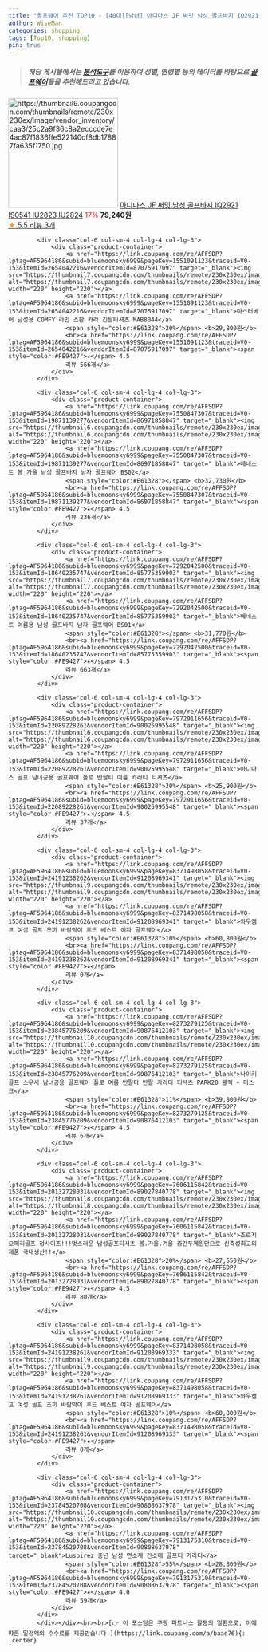 ```yaml
---
title: "골프웨어 추천 TOP10 - [40대][남녀] 아디다스 JF 써밋 남성 골프바지 IQ2921 IS0541 IU2823 IU2824"
author: WiseMan
categories: shopping
tags: [Top10, shopping]
pin: true
---
```


> ##### 해당 게시물에서는 [**분석도구**](https://itemscout.io/)를 이용하여 **성별**, **연령별** 등의 데이터를 바탕으로 [**골프웨어**](https://link.coupang.com/a/baae76)들을 추천해드리고 있습니다.
<div class="container"><div class="row">
            <div class="col-6 col-sm-4 col-lg-4 col-lg-3">
                <div class="product-container">
                    <a href="https://link.coupang.com/re/AFFSDP?lptag=AF5964186&subid=bluemoonsky6999&pageKey=8312905261&traceid=V0-153&itemId=23988312297&vendorItemId=90978451756" target="_blank"><img src="https://thumbnail9.coupangcdn.com/thumbnails/remote/230x230ex/image/vendor_inventory/caa3/25c2a9f36c8a2ecccde7e4ac87f1836ffe522140cf8db17887fa635f1750.jpg" alt="https://thumbnail9.coupangcdn.com/thumbnails/remote/230x230ex/image/vendor_inventory/caa3/25c2a9f36c8a2ecccde7e4ac87f1836ffe522140cf8db17887fa635f1750.jpg" width="220" height="220"></a>
                    <a href="https://link.coupang.com/re/AFFSDP?lptag=AF5964186&subid=bluemoonsky6999&pageKey=8312905261&traceid=V0-153&itemId=23988312297&vendorItemId=90978451756" target="_blank">아디다스 JF 써밋 남성 골프바지 IQ2921 IS0541 IU2823 IU2824</a>
                    <span style="color:#E61328">17%</span> <b>79,240원</b>
                    <br><a href="https://link.coupang.com/re/AFFSDP?lptag=AF5964186&subid=bluemoonsky6999&pageKey=8312905261&traceid=V0-153&itemId=23988312297&vendorItemId=90978451756" target="_blank"><span style="color:#FE9427">★</span> 5.5
                    리뷰 3개</a>
                </div>
            </div>
            
            <div class="col-6 col-sm-4 col-lg-4 col-lg-3">
                <div class="product-container">
                    <a href="https://link.coupang.com/re/AFFSDP?lptag=AF5964186&subid=bluemoonsky6999&pageKey=1551091123&traceid=V0-153&itemId=2654042216&vendorItemId=87075917097" target="_blank"><img src="https://thumbnail7.coupangcdn.com/thumbnails/remote/230x230ex/image/0905_amir_MensApparel_max3k/4eca/4d0c6f706533a65a9f2be7e17c4dc7bc95b771ee902eddc380c5bc5aaf70.jpg" alt="https://thumbnail7.coupangcdn.com/thumbnails/remote/230x230ex/image/0905_amir_MensApparel_max3k/4eca/4d0c6f706533a65a9f2be7e17c4dc7bc95b771ee902eddc380c5bc5aaf70.jpg" width="220" height="220"></a>
                    <a href="https://link.coupang.com/re/AFFSDP?lptag=AF5964186&subid=bluemoonsky6999&pageKey=1551091123&traceid=V0-153&itemId=2654042216&vendorItemId=87075917097" target="_blank">마스터베어 남성용 COMFY 라인 스판 카라 긴팔티셔츠 MAB8044</a>
                    <span style="color:#E61328">20%</span> <b>29,800원</b>
                    <br><a href="https://link.coupang.com/re/AFFSDP?lptag=AF5964186&subid=bluemoonsky6999&pageKey=1551091123&traceid=V0-153&itemId=2654042216&vendorItemId=87075917097" target="_blank"><span style="color:#FE9427">★</span> 4.5
                    리뷰 566개</a>
                </div>
            </div>
            
            <div class="col-6 col-sm-4 col-lg-4 col-lg-3">
                <div class="product-container">
                    <a href="https://link.coupang.com/re/AFFSDP?lptag=AF5964186&subid=bluemoonsky6999&pageKey=7550847307&traceid=V0-153&itemId=19871139277&vendorItemId=86971858847" target="_blank"><img src="https://thumbnail6.coupangcdn.com/thumbnails/remote/230x230ex/image/vendor_inventory/1599/6afe98cc2cd5a0bcda5360921aab9e6fc88e84dcfaa34c8efefb3fc13779.jpg" alt="https://thumbnail6.coupangcdn.com/thumbnails/remote/230x230ex/image/vendor_inventory/1599/6afe98cc2cd5a0bcda5360921aab9e6fc88e84dcfaa34c8efefb3fc13779.jpg" width="220" height="220"></a>
                    <a href="https://link.coupang.com/re/AFFSDP?lptag=AF5964186&subid=bluemoonsky6999&pageKey=7550847307&traceid=V0-153&itemId=19871139277&vendorItemId=86971858847" target="_blank">베네스트 봄 가을 남성 골프바지 남자 골프웨어 BS02</a>
                    <span style="color:#E61328"></span> <b>32,730원</b>
                    <br><a href="https://link.coupang.com/re/AFFSDP?lptag=AF5964186&subid=bluemoonsky6999&pageKey=7550847307&traceid=V0-153&itemId=19871139277&vendorItemId=86971858847" target="_blank"><span style="color:#FE9427">★</span> 4.5
                    리뷰 236개</a>
                </div>
            </div>
            
            <div class="col-6 col-sm-4 col-lg-4 col-lg-3">
                <div class="product-container">
                    <a href="https://link.coupang.com/re/AFFSDP?lptag=AF5964186&subid=bluemoonsky6999&pageKey=7292042500&traceid=V0-153&itemId=18640235747&vendorItemId=85775359903" target="_blank"><img src="https://thumbnail7.coupangcdn.com/thumbnails/remote/230x230ex/image/0905_amir_MensApparel_max3k/995d/ec5a7aaec9af19fd8e6430bd548672bcce3d501161994debcc4e12d1afc9.jpg" alt="https://thumbnail7.coupangcdn.com/thumbnails/remote/230x230ex/image/0905_amir_MensApparel_max3k/995d/ec5a7aaec9af19fd8e6430bd548672bcce3d501161994debcc4e12d1afc9.jpg" width="220" height="220"></a>
                    <a href="https://link.coupang.com/re/AFFSDP?lptag=AF5964186&subid=bluemoonsky6999&pageKey=7292042500&traceid=V0-153&itemId=18640235747&vendorItemId=85775359903" target="_blank">베네스트 여름용 남성 골프바지 남자 골프웨어 BS01</a>
                    <span style="color:#E61328"></span> <b>31,770원</b>
                    <br><a href="https://link.coupang.com/re/AFFSDP?lptag=AF5964186&subid=bluemoonsky6999&pageKey=7292042500&traceid=V0-153&itemId=18640235747&vendorItemId=85775359903" target="_blank"><span style="color:#FE9427">★</span> 4.5
                    리뷰 663개</a>
                </div>
            </div>
            
            <div class="col-6 col-sm-4 col-lg-4 col-lg-3">
                <div class="product-container">
                    <a href="https://link.coupang.com/re/AFFSDP?lptag=AF5964186&subid=bluemoonsky6999&pageKey=7972911656&traceid=V0-153&itemId=22089228261&vendorItemId=90025995548" target="_blank"><img src="https://thumbnail6.coupangcdn.com/thumbnails/remote/230x230ex/image/vendor_inventory/3972/8daab950cfe8310de58e09692d821c76ddb6c08c95fc582aa723c87a130a.jpg" alt="https://thumbnail6.coupangcdn.com/thumbnails/remote/230x230ex/image/vendor_inventory/3972/8daab950cfe8310de58e09692d821c76ddb6c08c95fc582aa723c87a130a.jpg" width="220" height="220"></a>
                    <a href="https://link.coupang.com/re/AFFSDP?lptag=AF5964186&subid=bluemoonsky6999&pageKey=7972911656&traceid=V0-153&itemId=22089228261&vendorItemId=90025995548" target="_blank">아디다스 골프 남녀공용 골프웨어 폴로 반팔티 여름 카라티 티셔츠</a>
                    <span style="color:#E61328">30%</span> <b>25,900원</b>
                    <br><a href="https://link.coupang.com/re/AFFSDP?lptag=AF5964186&subid=bluemoonsky6999&pageKey=7972911656&traceid=V0-153&itemId=22089228261&vendorItemId=90025995548" target="_blank"><span style="color:#FE9427">★</span> 4.5
                    리뷰 37개</a>
                </div>
            </div>
            
            <div class="col-6 col-sm-4 col-lg-4 col-lg-3">
                <div class="product-container">
                    <a href="https://link.coupang.com/re/AFFSDP?lptag=AF5964186&subid=bluemoonsky6999&pageKey=8371498058&traceid=V0-153&itemId=24191238262&vendorItemId=91208969341" target="_blank"><img src="https://thumbnail9.coupangcdn.com/thumbnails/remote/230x230ex/image/vendor_inventory/723a/cad15262dc27948d44e5f795cf8a4f90ab5ce2083eb5f8b1aa6f8aa7960f.jpg" alt="https://thumbnail9.coupangcdn.com/thumbnails/remote/230x230ex/image/vendor_inventory/723a/cad15262dc27948d44e5f795cf8a4f90ab5ce2083eb5f8b1aa6f8aa7960f.jpg" width="220" height="220"></a>
                    <a href="https://link.coupang.com/re/AFFSDP?lptag=AF5964186&subid=bluemoonsky6999&pageKey=8371498058&traceid=V0-153&itemId=24191238262&vendorItemId=91208969341" target="_blank">와우캠프 여성 골프 조끼 바람막이 후드 베스트 여자 골프웨어</a>
                    <span style="color:#E61328">10%</span> <b>60,800원</b>
                    <br><a href="https://link.coupang.com/re/AFFSDP?lptag=AF5964186&subid=bluemoonsky6999&pageKey=8371498058&traceid=V0-153&itemId=24191238262&vendorItemId=91208969341" target="_blank"><span style="color:#FE9427">★</span> 
                    리뷰 0개</a>
                </div>
            </div>
            
            <div class="col-6 col-sm-4 col-lg-4 col-lg-3">
                <div class="product-container">
                    <a href="https://link.coupang.com/re/AFFSDP?lptag=AF5964186&subid=bluemoonsky6999&pageKey=8273279125&traceid=V0-153&itemId=23845776209&vendorItemId=90876412103" target="_blank"><img src="https://thumbnail10.coupangcdn.com/thumbnails/remote/230x230ex/image/0905_amir_MensApparel_max3k/8282/16a1909e5c271773da411e77e8f50670563ef7424cad7fe761afba8d0e0d.jpg" alt="https://thumbnail10.coupangcdn.com/thumbnails/remote/230x230ex/image/0905_amir_MensApparel_max3k/8282/16a1909e5c271773da411e77e8f50670563ef7424cad7fe761afba8d0e0d.jpg" width="220" height="220"></a>
                    <a href="https://link.coupang.com/re/AFFSDP?lptag=AF5964186&subid=bluemoonsky6999&pageKey=8273279125&traceid=V0-153&itemId=23845776209&vendorItemId=90876412103" target="_blank">나이키 골프 스우시 남녀공용 골프웨어 폴로 여름 반팔티 반팔 카라티 티셔츠 PARK20 블랙 + 마스크</a>
                    <span style="color:#E61328">11%</span> <b>39,800원</b>
                    <br><a href="https://link.coupang.com/re/AFFSDP?lptag=AF5964186&subid=bluemoonsky6999&pageKey=8273279125&traceid=V0-153&itemId=23845776209&vendorItemId=90876412103" target="_blank"><span style="color:#FE9427">★</span> 4.5
                    리뷰 6개</a>
                </div>
            </div>
            
            <div class="col-6 col-sm-4 col-lg-4 col-lg-3">
                <div class="product-container">
                    <a href="https://link.coupang.com/re/AFFSDP?lptag=AF5964186&subid=bluemoonsky6999&pageKey=7606115842&traceid=V0-153&itemId=20132728031&vendorItemId=89027840778" target="_blank"><img src="https://thumbnail8.coupangcdn.com/thumbnails/remote/230x230ex/image/vendor_inventory/6bd3/7870d0ff1f0959171ac56f312ed72d8a58b81cea53c26369b4510de78581.jpg" alt="https://thumbnail8.coupangcdn.com/thumbnails/remote/230x230ex/image/vendor_inventory/6bd3/7870d0ff1f0959171ac56f312ed72d8a58b81cea53c26369b4510de78581.jpg" width="220" height="220"></a>
                    <a href="https://link.coupang.com/re/AFFSDP?lptag=AF5964186&subid=bluemoonsky6999&pageKey=7606115842&traceid=V0-153&itemId=20132728031&vendorItemId=89027840778" target="_blank">조르지오페리골프 정사이즈!!!멋스러운 남성골프티셔츠 봄.가을.겨울 중간두께원단으로 신축성최고의 제품 국내생산!!</a>
                    <span style="color:#E61328">20%</span> <b>27,550원</b>
                    <br><a href="https://link.coupang.com/re/AFFSDP?lptag=AF5964186&subid=bluemoonsky6999&pageKey=7606115842&traceid=V0-153&itemId=20132728031&vendorItemId=89027840778" target="_blank"><span style="color:#FE9427">★</span> 4.5
                    리뷰 80개</a>
                </div>
            </div>
            
            <div class="col-6 col-sm-4 col-lg-4 col-lg-3">
                <div class="product-container">
                    <a href="https://link.coupang.com/re/AFFSDP?lptag=AF5964186&subid=bluemoonsky6999&pageKey=8371498058&traceid=V0-153&itemId=24191238261&vendorItemId=91208969333" target="_blank"><img src="https://thumbnail9.coupangcdn.com/thumbnails/remote/230x230ex/image/vendor_inventory/ab82/8a76907b2b9808693f21a0704651ed19b988f1de19980502703d1c045cc8.jpg" alt="https://thumbnail9.coupangcdn.com/thumbnails/remote/230x230ex/image/vendor_inventory/ab82/8a76907b2b9808693f21a0704651ed19b988f1de19980502703d1c045cc8.jpg" width="220" height="220"></a>
                    <a href="https://link.coupang.com/re/AFFSDP?lptag=AF5964186&subid=bluemoonsky6999&pageKey=8371498058&traceid=V0-153&itemId=24191238261&vendorItemId=91208969333" target="_blank">와우캠프 여성 골프 조끼 바람막이 후드 베스트 여자 골프웨어</a>
                    <span style="color:#E61328">10%</span> <b>60,800원</b>
                    <br><a href="https://link.coupang.com/re/AFFSDP?lptag=AF5964186&subid=bluemoonsky6999&pageKey=8371498058&traceid=V0-153&itemId=24191238261&vendorItemId=91208969333" target="_blank"><span style="color:#FE9427">★</span> 
                    리뷰 0개</a>
                </div>
            </div>
            
            <div class="col-6 col-sm-4 col-lg-4 col-lg-3">
                <div class="product-container">
                    <a href="https://link.coupang.com/re/AFFSDP?lptag=AF5964186&subid=bluemoonsky6999&pageKey=7913175310&traceid=V0-153&itemId=23784520708&vendorItemId=90808637978" target="_blank"><img src="https://thumbnail10.coupangcdn.com/thumbnails/remote/230x230ex/image/vendor_inventory/6f11/a08ad6baea79ae3f5422bc6dbb66efa92545281fb5eeb381a3d2e588c914.jpg" alt="https://thumbnail10.coupangcdn.com/thumbnails/remote/230x230ex/image/vendor_inventory/6f11/a08ad6baea79ae3f5422bc6dbb66efa92545281fb5eeb381a3d2e588c914.jpg" width="220" height="220"></a>
                    <a href="https://link.coupang.com/re/AFFSDP?lptag=AF5964186&subid=bluemoonsky6999&pageKey=7913175310&traceid=V0-153&itemId=23784520708&vendorItemId=90808637978" target="_blank">Luspirez 중년 남성 면소재 긴소매 골프티 카라티</a>
                    <span style="color:#E61328">55%</span> <b>28,800원</b>
                    <br><a href="https://link.coupang.com/re/AFFSDP?lptag=AF5964186&subid=bluemoonsky6999&pageKey=7913175310&traceid=V0-153&itemId=23784520708&vendorItemId=90808637978" target="_blank"><span style="color:#FE9427">★</span> 4.0
                    리뷰 59개</a>
                </div>
            </div>
            </div></div><br><br>[👉 이 포스팅은 쿠팡 파트너스 활동의 일환으로, 이에 따른 일정액의 수수료를 제공받습니다.](https://link.coupang.com/a/baae76){: .center}